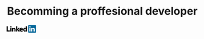 <h1 align="center">
  <b> Becomming a proffesional developer </b>
</h1>

<a href="https://www.linkedin.com/in/fernandochaza"><img src="imgs/LinkedIn_Logo.png" alt="LinkedIn" width="78" height="21"></a>

<!--
**fernandochaza/fernandochaza** is a ✨ _special_ ✨ repository because its `README.md` (this file) appears on your GitHub profile.

Here are some ideas to get you started:

- 🔭 I’m currently working on ...
- 🌱 I’m currently learning ...
- 👯 I’m looking to collaborate on ...
- 🤔 I’m looking for help with ...
- 💬 Ask me about ...
- 📫 How to reach me: ...
- 😄 Pronouns: ...
- ⚡ Fun fact: ...
-->
